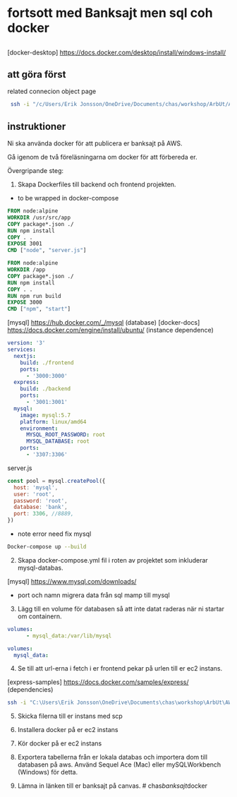# fortsott med Banksajt men sql coh docker

##

[docker-desktop] https://docs.docker.com/desktop/install/windows-install/

## att göra först

related connecion object page

```sh
 ssh -i "/c/Users/Erik Jonsson/OneDrive/Documents/chas/workshop/ArbUt/AWS_3.pem" ubuntu@ec2-51-20-189-83.eu-north-1.compute.amazonaws.com
```

## instruktioner

Ni ska använda docker för att publicera er banksajt på AWS.

Gå igenom de två föreläsningarna om docker för att förbereda er.

Övergripande steg:

1. Skapa Dockerfiles till backend och frontend projekten.

- to be wrapped in docker-compose

```Dockerfile
FROM node:alpine
WORKDIR /usr/src/app
COPY package*.json ./
RUN npm install
COPY . .
EXPOSE 3001
CMD ["node", "server.js"]
```

```Dockerfile
FROM node:alpine
WORKDIR /app
COPY package*.json ./
RUN npm install
COPY . .
RUN npm run build
EXPOSE 3000
CMD ["npm", "start"]
```

[mysql] https://hub.docker.com/_/mysql (database)
[docker-docs] https://docs.docker.com/engine/install/ubuntu/ (instance dependence)

```yml
version: '3'
services:
  nextjs:
    build: ./frontend
    ports:
      - '3000:3000'
  express:
    build: ./backend
    ports:
      - '3001:3001'
  mysql:
    image: mysql:5.7
    platform: linux/amd64
    environment:
      MYSQL_ROOT_PASSWORD: root
      MYSQL_DATABASE: root
    ports:
      - '3307:3306'
```

server.js

```js
const pool = mysql.createPool({
  host: 'mysql',
  user: 'root',
  password: 'root',
  database: 'bank',
  port: 3306, //8889,
})
```

- note error need fix mysql

```sh
Docker-compose up --build
```

2. Skapa docker-compose.yml fil i roten av projektet som inkluderar mysql-databas.

[mysql] https://www.mysql.com/downloads/

- port och namn
  migrera data från sql mamp till mysql

3. Lägg till en volume för databasen så att inte datat raderas när ni startar om containern.

```yml
volumes:
      - mysql_data:/var/lib/mysql

volumes:
  mysql_data:
```

4. Se till att url-erna i fetch i er frontend pekar på urlen till er ec2 instans.

[express-samples] https://docs.docker.com/samples/express/ (dependencies)

```sh
ssh -i "C:\Users\Erik Jonsson\OneDrive\Documents\chas\workshop\ArbUt\AWS2.pem" ubuntu@ec2-13-49-241-173.eu-north-1.compute.amazonaws.com
```

5. Skicka filerna till er instans med scp

6. Installera docker på er ec2 instans

7. Kör docker på er ec2 instans

8. Exportera tabellerna från er lokala databas och importera dom till databasen på aws.
   Använd Sequel Ace (Mac) eller mySQLWorkbench (Windows) för detta.

9. Lämna in länken till er banksajt på canvas.
   #   c h a s * b a n k s a j t * d o c k e r 
    
    

```

```
